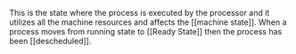 This is the state where the process is executed by the processor and it utilizes all the machine resources and affects the [[machine state]]. When a process moves from running state to [[Ready State]] then the process has been [[descheduled]].